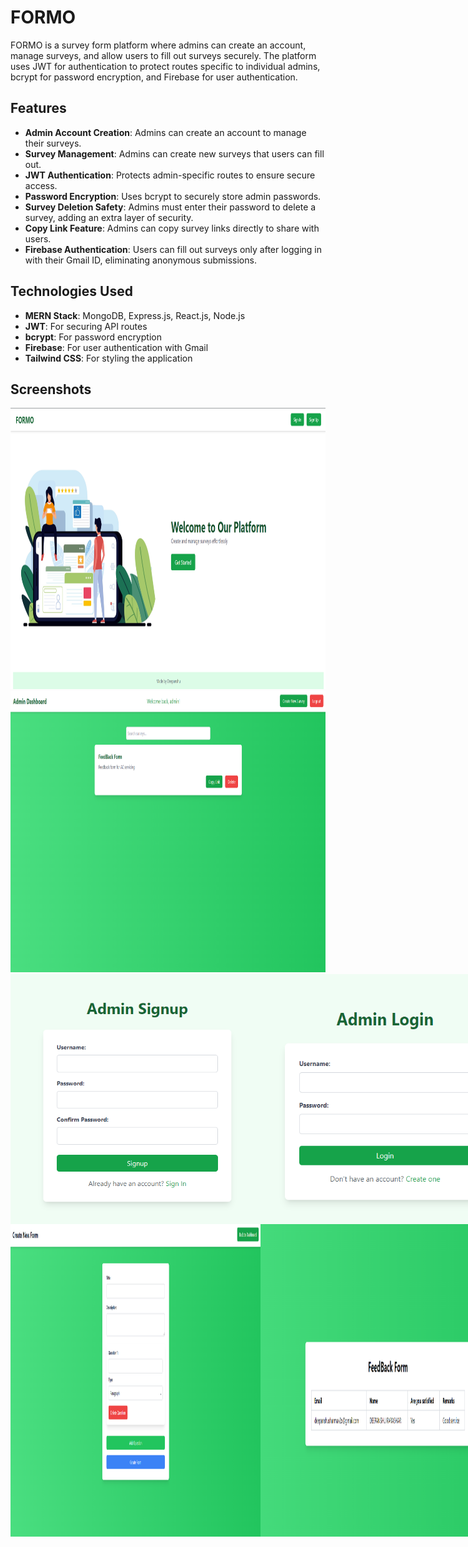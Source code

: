 # FORMO

FORMO is a survey form platform where admins can create an account, manage surveys, and allow users to fill out surveys securely. The platform uses JWT for authentication to protect routes specific to individual admins, bcrypt for password encryption, and Firebase for user authentication.

## Features

- **Admin Account Creation**: Admins can create an account to manage their surveys.
- **Survey Management**: Admins can create new surveys that users can fill out.
- **JWT Authentication**: Protects admin-specific routes to ensure secure access.
- **Password Encryption**: Uses bcrypt to securely store admin passwords.
- **Survey Deletion Safety**: Admins must enter their password to delete a survey, adding an extra layer of security.
- **Copy Link Feature**: Admins can copy survey links directly to share with users.
- **Firebase Authentication**: Users can fill out surveys only after logging in with their Gmail ID, eliminating anonymous submissions.
  
## Technologies Used

- **MERN Stack**: MongoDB, Express.js, React.js, Node.js
- **JWT**: For securing API routes
- **bcrypt**: For password encryption
- **Firebase**: For user authentication with Gmail
- **Tailwind CSS**: For styling the application

## Screenshots
<img src="./frontend/images Github/Home.png" alt="Screenshot 1" width="800" height="450">
<img src="./frontend/images Github/AdminDashboard.png" alt="Screenshot 2" width="800" height="450">
<div style="display: flex;">
    <img src="./frontend/images Github/Signup.png" alt="Screenshot 3" width="400" height="400">
    <img src="./frontend/images Github/Signin.png" alt="Screenshot 4" width="400" height="400">
</div>
<div style="display: flex;">
    <img src="./frontend/images Github/CreateForm.png" alt="Screenshot 5" width="400" height="500">
    <img src="./frontend/images Github/Analysis.png" alt="Screenshot 6" width="400" height="500">
</div>